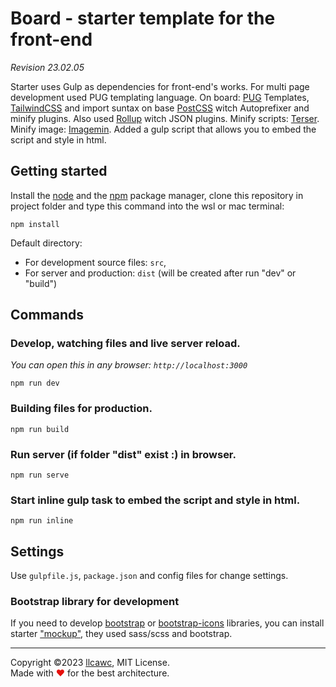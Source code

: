 # Board - starter template for the front-end

_Revision 23.02.05_

Starter uses Gulp as dependencies for front-end's works. For multi page development used PUG templating language. On board: [PUG](https://pugjs.org/api/getting-started.html) Templates, [TailwindCSS](https://github.com/tailwindlabs/tailwindcss) and import suntax on base [PostCSS](https://github.com/postcss/postcss) witch Autoprefixer and minify plugins. Also used [Rollup](https://github.com/rollup/rollup) witch JSON plugins. Minify scripts: [Terser](https://github.com/terser/terser). Minify image: [Imagemin](https://github.com/imagemin/imagemin).  Added a gulp script that allows you to embed the script and style in html.

## Getting started

Install the [node](https://nodejs.org) and the [npm](https://www.npmjs.com/) package manager, clone this repository in project folder and type this command into the wsl or mac terminal:

```
npm install
```

Default directory:
- For development source files: `src`,
- For server and production: `dist` (will be created after run "dev" or "build")

## Commands

### Develop, watching files and live server reload.
_You can open this in any browser: `http://localhost:3000`_
```
npm run dev
```

### Building files for production.
```
npm run build
```

### Run server (if folder "dist" exist :) in browser.
```
npm run serve
```

### Start inline gulp task to embed the script and style in html.
```
npm run inline
```

## Settings

Use `gulpfile.js`, `package.json` and config files for change settings.

### Bootstrap library for development
If you need to develop [bootstrap](https://getbootstrap.com/) or [bootstrap-icons](https://icons.getbootstrap.com/) libraries, you can install starter ["mockup"](https://github.com/llcawc/mockup), they used sass/scss and bootstrap.

----

Copyright&nbsp;&copy;2023 [llcawc](https://github.com/llcawc), MIT License. Made&nbsp;with&nbsp;<span style="color: #e60f0a;">&#10084;</span>&nbsp;for&nbsp;the&nbsp;best&nbsp;architecture.
